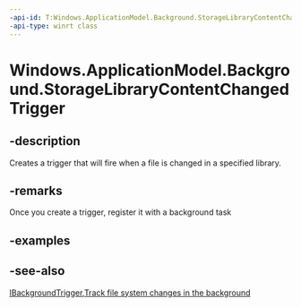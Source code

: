 ```yaml
---
-api-id: T:Windows.ApplicationModel.Background.StorageLibraryContentChangedTrigger
-api-type: winrt class
---
```


<!-- Class syntax.
public class StorageLibraryContentChangedTrigger : Windows.ApplicationModel.Background.IBackgroundTrigger, Windows.ApplicationModel.Background.IStorageLibraryContentChangedTrigger
-->

# Windows.ApplicationModel.Background.StorageLibraryContentChangedTrigger

## -description
Creates a trigger that will fire when a file is changed in a specified library.

## -remarks
Once you create a trigger, register it with a background task

## -examples

## -see-also
[IBackgroundTrigger](ibackgroundtrigger.md),[Track file system changes in the background](https://docs.microsoft.com/windows/uwp/files/change-tracking-filesystem)
